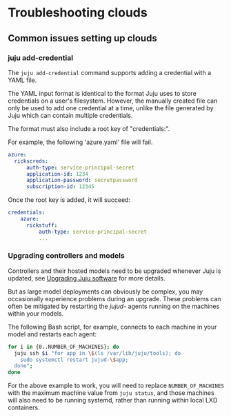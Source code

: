 # Troubleshooting clouds

## Common issues setting up clouds

### juju add-credential

The `juju add-credential` command supports adding a credential with a YAML
file. 

The YAML input format is identical to the format Juju uses to store credentials
on a user's filesystem. However, the manually created file can only be used to
add one credential at a time, unlike the file generated by Juju which can
contain multiple credentials.

The format must also include a root key of "credentials:".

For example, the following 'azure.yaml' file will fail.

```yaml
azure:
  rickscreds:
      auth-type: service-principal-secret
      application-id: 1234
      application-password: secretpassword
      subscription-id: 12345
```

Once the root key is added, it will succeed:

```yaml
credentials:
    azure:
      rickstuff:
          auth-type: service-principal-secret
          ...
```

### Upgrading controllers and models

Controllers and their hosted models need to be upgraded whenever Juju is
updated, see [Upgrading Juju software][modelsupgrade] for more details.

But as large model deployments can obviously be complex, you may occasionally
experience problems during an upgrade. These problems can often be mitigated by
restarting the *jujud-*  agents running on the machines within your models.

The following Bash script, for example, connects to each machine in your model
and restarts each agent:

```bash
for i in {0..NUMBER_OF_MACHINES}; do
  juju ssh $i "for app in \$(ls /var/lib/juju/tools); do
    sudo systemctl restart jujud-\$app;
  done";
done
```

For the above example to work, you will need to replace `NUMBER_OF_MACHINES`
with the maximum machine value from `juju status`, and those machines will also
need to be running systemd, rather than running within local LXD containers.

<!--

## MAAS


## OpenStack


## LXD



## Amazon Web Services



## Microsoft Azure



## Google Compute Engine


## Oracle


## Manual

-->

<!-- LINKS -->

[modelsupgrade]: ./models-upgrade.html
